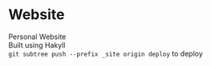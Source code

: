 # Website
Personal Website \
Built using Hakyll \
`git subtree push --prefix _site origin deploy` to deploy 